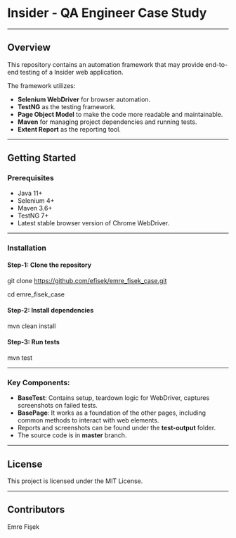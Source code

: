 # Insider - QA Engineer Case Study

---

## Overview

This repository contains an automation framework that may provide end-to-end testing of a Insider web application.

The framework utilizes:
- **Selenium WebDriver** for browser automation.
- **TestNG** as the testing framework.
- **Page Object Model** to make the code more readable and maintainable.
- **Maven** for managing project dependencies and running tests.
- **Extent Report**  as the reporting tool.

---


## Getting Started

### Prerequisites

- Java 11+
- Selenium 4+
- Maven 3.6+
- TestNG 7+
- Latest stable browser version of Chrome WebDriver.

---

### Installation

#### Step-1: Clone the repository
git clone https://github.com/efisek/emre_fisek_case.git

cd emre_fisek_case

#### Step-2: Install dependencies
mvn clean install

#### Step-3: Run tests
mvn test

---

### Key Components:

- **BaseTest**: Contains setup, teardown logic for WebDriver, captures screenshots on failed tests.
- **BasePage**: It works as a foundation of the other pages, including common methods to interact with web elements. 
- Reports and screenshots can be found under the **test-output** folder.
- The source code is in **master** branch.

---

## License

This project is licensed under the MIT License.

---

## Contributors

Emre Fişek
